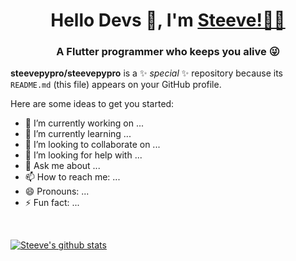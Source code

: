 <h1 align="center"> Hello Devs 👋, I'm <a href="https://www.youtube.com/channel/UC0FD2apauvegCcsvqIBceLA?sub_confirmation=1">Steeve!👨‍💻</a></h1>
<h3 align="center">A Flutter programmer who keeps you alive 😜</h3>

**steevepypro/steevepypro** is a ✨ _special_ ✨ repository because its `README.md` (this file) appears on your GitHub profile.

Here are some ideas to get you started:

- 🔭 I’m currently working on ...
- 🌱 I’m currently learning ...
- 👯 I’m looking to collaborate on ...
- 🤔 I’m looking for help with ...
- 💬 Ask me about ...
- 📫 How to reach me: ...
- 😄 Pronouns: ...
- ⚡ Fun fact: ...

<br />

[![Steeve's github stats](https://github-readme-stats.vercel.app/api?username=steevepypro&show_icons=true&theme=tokyonight)](https://github.com/windard)
